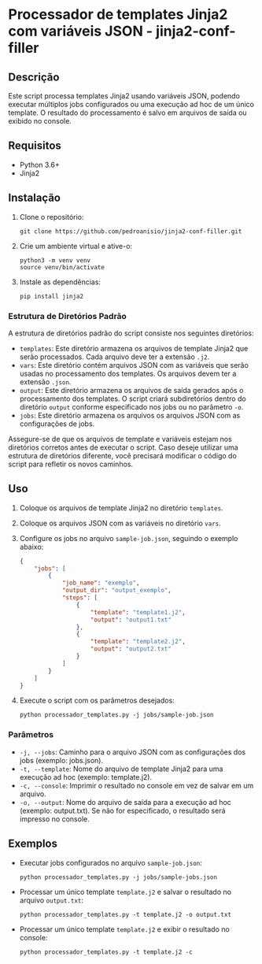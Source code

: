 # Processador de templates Jinja2 com variáveis JSON - jinja2-conf-filler

## Descrição

Este script processa templates Jinja2 usando variáveis JSON, podendo executar múltiplos jobs configurados ou uma execução ad hoc de um único template. O resultado do processamento é salvo em arquivos de saída ou exibido no console.

## Requisitos

- Python 3.6+
- Jinja2

## Instalação

1. Clone o repositório:

   ```
   git clone https://github.com/pedroanisio/jinja2-conf-filler.git
   ```

2. Crie um ambiente virtual e ative-o:

   ```
   python3 -m venv venv
   source venv/bin/activate
   ```

3. Instale as dependências:

   ```
   pip install jinja2
   ```

### Estrutura de Diretórios Padrão

A estrutura de diretórios padrão do script consiste nos seguintes diretórios:

- `templates`: Este diretório armazena os arquivos de template Jinja2 que serão processados. Cada arquivo deve ter a extensão `.j2`.
- `vars`: Este diretório contém arquivos JSON com as variáveis que serão usadas no processamento dos templates. Os arquivos devem ter a extensão `.json`.
- `output`: Este diretório armazena os arquivos de saída gerados após o processamento dos templates. O script criará subdiretórios dentro do diretório `output` conforme especificado nos jobs ou no parâmetro `-o`.
- `jobs`: Este diretório armazena os arquivos os arquivos JSON com as configurações de jobs.

Assegure-se de que os arquivos de template e variáveis estejam nos diretórios corretos antes de executar o script. Caso deseje utilizar uma estrutura de diretórios diferente, você precisará modificar o código do script para refletir os novos caminhos.   

## Uso

1. Coloque os arquivos de template Jinja2 no diretório `templates`.
2. Coloque os arquivos JSON com as variáveis no diretório `vars`.
3. Configure os jobs no arquivo `sample-job.json`, seguindo o exemplo abaixo:

   ```json
   {
       "jobs": [
           {
               "job_name": "exemplo",
               "output_dir": "output_exemplo",
               "steps": [
                   {
                       "template": "template1.j2",
                       "output": "output1.txt"
                   },
                   {
                       "template": "template2.j2",
                       "output": "output2.txt"
                   }
               ]
           }
       ]
   }
   ```

6. Execute o script com os parâmetros desejados:

   ```
   python processador_templates.py -j jobs/sample-job.json
   ```

### Parâmetros

- `-j, --jobs`: Caminho para o arquivo JSON com as configurações dos jobs (exemplo: jobs.json).
- `-t, --template`: Nome do arquivo de template Jinja2 para uma execução ad hoc (exemplo: template.j2).
- `-c, --console`: Imprimir o resultado no console em vez de salvar em um arquivo.
- `-o, --output`: Nome do arquivo de saída para a execução ad hoc (exemplo: output.txt). Se não for especificado, o resultado será impresso no console.

## Exemplos

- Executar jobs configurados no arquivo `sample-job.json`:

  ```
  python processador_templates.py -j jobs/sample-jobs.json
  ```

- Processar um único template `template.j2` e salvar o resultado no arquivo `output.txt`:

  ```
  python processador_templates.py -t template.j2 -o output.txt
  ```

- Processar um único template `template.j2` e exibir o resultado no console:

  ```
  python processador_templates.py -t template.j2 -c
  ```
